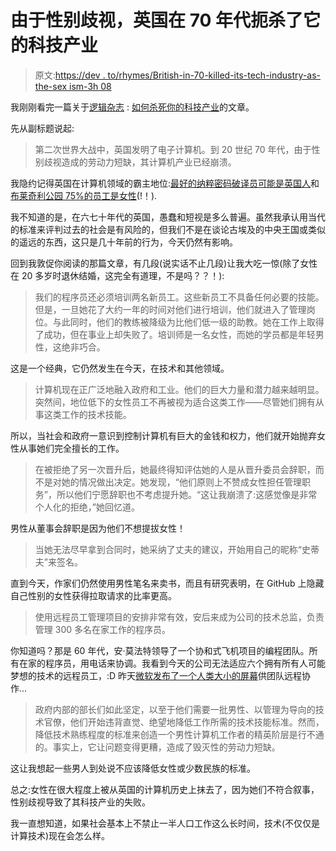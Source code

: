 # 由于性别歧视，英国在 70 年代扼杀了它的科技产业

> 原文:[https://dev . to/rhymes/British-in-70-killed-its-tech-industry-as-the-sex ism-3h 08](https://dev.to/rhymes/britain-in-the-70s-killed-its-tech-industry-because-of-sexism-3h08)

我刚刚看完一篇关于[逻辑杂志](https://logicmag.io/) : [如何杀死你的科技产业](https://logicmag.io/05-how-to-kill-your-tech-industry/)的文章。

先从副标题说起:

> 第二次世界大战中，英国发明了电子计算机。到 20 世纪 70 年代，由于性别歧视造成的劳动力短缺，其计算机产业已经崩溃。

我隐约记得英国在计算机领域的霸主地位:[最好的纳粹密码破译员可能是英国人](https://en.wikipedia.org/wiki/Bletchley_Park)和[布莱奇利公园 75%的员工是女性](https://en.wikipedia.org/wiki/Women_in_Bletchley_Park)(!！).

我不知道的是，在六七十年代的英国，愚蠢和短视是多么普遍。虽然我承认用当代的标准来评判过去的社会是有风险的，但我们不是在谈论古埃及的中央王国或类似的遥远的东西，这只是几十年前的行为，今天仍然有影响。

回到我敦促你阅读的那篇文章，有几段(说实话不止几段)让我大吃一惊(除了女性在 20 多岁时退休结婚，这完全有道理，不是吗？？！):

> 我们的程序员还必须培训两名新员工。这些新员工不具备任何必要的技能。但是，一旦她花了大约一年的时间对他们进行培训，他们就进入了管理岗位。与此同时，他们的教练被降级为比他们低一级的助教。她在工作上取得了成功，但在事业上却失败了。培训师是一名女性，而她的学员都是年轻男性，这绝非巧合。

这是一个经典，它仍然发生在今天，在技术和其他领域。

> 计算机现在正广泛地融入政府和工业。他们的巨大力量和潜力越来越明显。突然间，地位低下的女性员工不再被视为适合这类工作——尽管她们拥有从事这类工作的技术技能。

所以，当社会和政府一意识到控制计算机有巨大的金钱和权力，他们就开始抛弃女性从事她们完全擅长的工作。

> 在被拒绝了另一次晋升后，她最终得知评估她的人是从晋升委员会辞职，而不是对她的情况做出决定。她发现，“他们原则上不赞成女性担任管理职务”，所以他们宁愿辞职也不考虑提升她。“这让我崩溃了:这感觉像是非常个人化的拒绝，”她回忆道。

男性从董事会辞职是因为他们不想提拔女性！

> 当她无法尽早拿到合同时，她采纳了丈夫的建议，开始用自己的昵称“史蒂夫”来签名。

直到今天，作家们仍然使用男性笔名来卖书，而且有研究表明，在 GitHub 上隐藏自己性别的女性获得拉取请求的比率更高。

> 使用远程员工管理项目的安排非常有效，安后来成为公司的技术总监，负责管理 300 多名在家工作的程序员。

你知道吗？那是 60 年代，安·莫法特领导了一个协和式飞机项目的编程团队。所有在家的程序员，用电话来协调。我看到今天的公司无法适应六个拥有所有人可能梦想的技术的远程员工，:D 昨天[微软发布了一个人类大小的屏幕](https://www.theverge.com/2018/9/24/17896860/microsoft-surface-hub-2-demo-rotating-display)供团队远程协作...

> 政府内部的部长们如此坚定，以至于他们需要一批男性、以管理为导向的技术官僚，他们开始违背直觉、绝望地降低工作所需的技术技能标准。然而，降低技术熟练程度的标准来创造一个男性计算机工作者的精英阶层是行不通的。事实上，它让问题变得更糟，造成了毁灭性的劳动力短缺。

这让我想起一些男人到处说不应该降低女性或少数民族的标准。

总之:女性在很大程度上被从英国的计算机历史上抹去了，因为她们不符合叙事，性别歧视导致了其科技产业的失败。

我一直想知道，如果社会基本上不禁止一半人口工作这么长时间，技术(不仅仅是计算技术)现在会怎么样。
